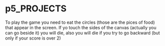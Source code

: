 # p5_PROJECTS
To play the game you need to eat the circles (those are the pices of food) that appear in the screen.
If yo touch the sides of the canvas (actually you can go beside it) you will die, also you will die if you try to go backward (but only if your score is over 2) 
